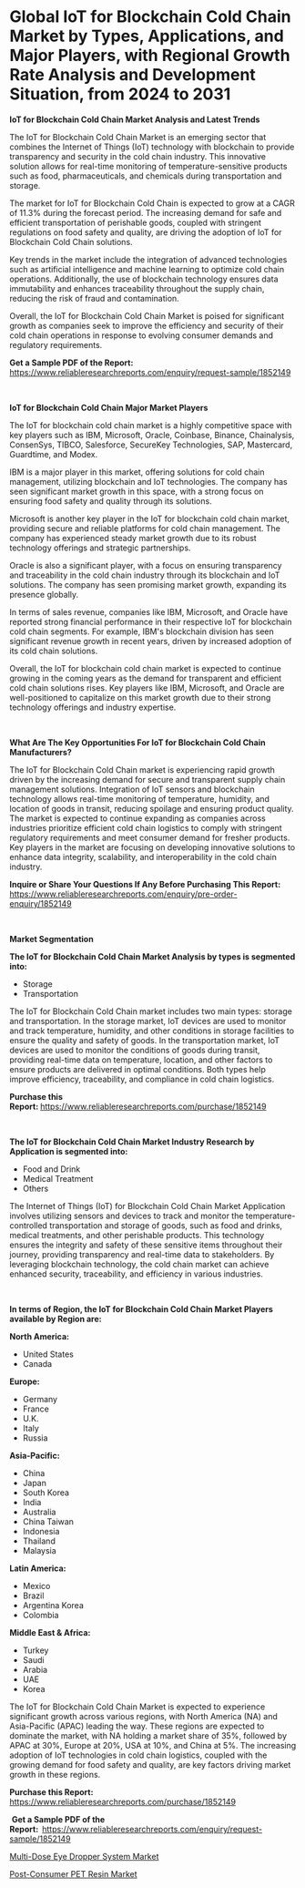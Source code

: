 <p><h1>Global IoT for Blockchain Cold Chain Market by Types, Applications, and Major Players, with Regional Growth Rate Analysis and Development Situation, from 2024 to 2031</h1></p><p><strong>IoT for Blockchain Cold Chain Market Analysis and Latest Trends</strong></p>
<p><p>The IoT for Blockchain Cold Chain Market is an emerging sector that combines the Internet of Things (IoT) technology with blockchain to provide transparency and security in the cold chain industry. This innovative solution allows for real-time monitoring of temperature-sensitive products such as food, pharmaceuticals, and chemicals during transportation and storage.</p><p>The market for IoT for Blockchain Cold Chain is expected to grow at a CAGR of 11.3% during the forecast period. The increasing demand for safe and efficient transportation of perishable goods, coupled with stringent regulations on food safety and quality, are driving the adoption of IoT for Blockchain Cold Chain solutions.</p><p>Key trends in the market include the integration of advanced technologies such as artificial intelligence and machine learning to optimize cold chain operations. Additionally, the use of blockchain technology ensures data immutability and enhances traceability throughout the supply chain, reducing the risk of fraud and contamination.</p><p>Overall, the IoT for Blockchain Cold Chain Market is poised for significant growth as companies seek to improve the efficiency and security of their cold chain operations in response to evolving consumer demands and regulatory requirements.</p></p>
<p><strong>Get a Sample PDF of the Report:&nbsp;</strong> <a href="https://www.reliableresearchreports.com/enquiry/request-sample/1852149">https://www.reliableresearchreports.com/enquiry/request-sample/1852149</a></p>
<p>&nbsp;</p>
<p><strong>IoT for Blockchain Cold Chain Major Market Players</strong></p>
<p><p>The IoT for blockchain cold chain market is a highly competitive space with key players such as IBM, Microsoft, Oracle, Coinbase, Binance, Chainalysis, ConsenSys, TIBCO, Salesforce, SecureKey Technologies, SAP, Mastercard, Guardtime, and Modex.</p><p>IBM is a major player in this market, offering solutions for cold chain management, utilizing blockchain and IoT technologies. The company has seen significant market growth in this space, with a strong focus on ensuring food safety and quality through its solutions.</p><p>Microsoft is another key player in the IoT for blockchain cold chain market, providing secure and reliable platforms for cold chain management. The company has experienced steady market growth due to its robust technology offerings and strategic partnerships.</p><p>Oracle is also a significant player, with a focus on ensuring transparency and traceability in the cold chain industry through its blockchain and IoT solutions. The company has seen promising market growth, expanding its presence globally.</p><p>In terms of sales revenue, companies like IBM, Microsoft, and Oracle have reported strong financial performance in their respective IoT for blockchain cold chain segments. For example, IBM's blockchain division has seen significant revenue growth in recent years, driven by increased adoption of its cold chain solutions.</p><p>Overall, the IoT for blockchain cold chain market is expected to continue growing in the coming years as the demand for transparent and efficient cold chain solutions rises. Key players like IBM, Microsoft, and Oracle are well-positioned to capitalize on this market growth due to their strong technology offerings and industry expertise.</p></p>
<p>&nbsp;</p>
<p><strong>What Are The Key Opportunities For IoT for Blockchain Cold Chain Manufacturers?</strong></p>
<p><p>The IoT for Blockchain Cold Chain market is experiencing rapid growth driven by the increasing demand for secure and transparent supply chain management solutions. Integration of IoT sensors and blockchain technology allows real-time monitoring of temperature, humidity, and location of goods in transit, reducing spoilage and ensuring product quality. The market is expected to continue expanding as companies across industries prioritize efficient cold chain logistics to comply with stringent regulatory requirements and meet consumer demand for fresher products. Key players in the market are focusing on developing innovative solutions to enhance data integrity, scalability, and interoperability in the cold chain industry.</p></p>
<p><strong>Inquire or Share Your Questions If Any Before Purchasing This Report:</strong> <a href="https://www.reliableresearchreports.com/enquiry/pre-order-enquiry/1852149">https://www.reliableresearchreports.com/enquiry/pre-order-enquiry/1852149</a></p>
<p>&nbsp;</p>
<p><strong>Market Segmentation</strong></p>
<p><strong>The IoT for Blockchain Cold Chain Market Analysis by types is segmented into:</strong></p>
<p><ul><li>Storage</li><li>Transportation</li></ul></p>
<p><p>The IoT for Blockchain Cold Chain market includes two main types: storage and transportation. In the storage market, IoT devices are used to monitor and track temperature, humidity, and other conditions in storage facilities to ensure the quality and safety of goods. In the transportation market, IoT devices are used to monitor the conditions of goods during transit, providing real-time data on temperature, location, and other factors to ensure products are delivered in optimal conditions. Both types help improve efficiency, traceability, and compliance in cold chain logistics.</p></p>
<p><strong>Purchase this Report:&nbsp;</strong><a href="https://www.reliableresearchreports.com/purchase/1852149">https://www.reliableresearchreports.com/purchase/1852149</a></p>
<p>&nbsp;</p>
<p><strong>The IoT for Blockchain Cold Chain Market Industry Research by Application is segmented into:</strong></p>
<p><ul><li>Food and Drink</li><li>Medical Treatment</li><li>Others</li></ul></p>
<p><p>The Internet of Things (IoT) for Blockchain Cold Chain Market Application involves utilizing sensors and devices to track and monitor the temperature-controlled transportation and storage of goods, such as food and drinks, medical treatments, and other perishable products. This technology ensures the integrity and safety of these sensitive items throughout their journey, providing transparency and real-time data to stakeholders. By leveraging blockchain technology, the cold chain market can achieve enhanced security, traceability, and efficiency in various industries.</p></p>
<p>&nbsp;</p>
<p><strong>In terms of Region, the IoT for Blockchain Cold Chain Market Players available by Region are:</strong></p>
<p>
    <p> <strong> North America: </strong>
        <ul>
            <li>United States</li>
            <li>Canada</li>
        </ul>
        </p> 
    <p> <strong> Europe: </strong>
        <ul>
            <li>Germany</li>
            <li>France</li>
            <li>U.K.</li>
            <li>Italy</li>
            <li>Russia</li>
        </ul>
        </p> 
    <p> <strong> Asia-Pacific: </strong>
        <ul>
            <li>China</li>
            <li>Japan</li>
            <li>South Korea</li>
            <li>India</li>
            <li>Australia</li>
            <li>China Taiwan</li>
            <li>Indonesia</li>
            <li>Thailand</li>
            <li>Malaysia</li>
        </ul>
        </p> 
    <p> <strong> Latin America: </strong>
        <ul>
            <li>Mexico</li>
            <li>Brazil</li>
            <li>Argentina Korea</li>
            <li>Colombia</li>
        </ul>
        </p> 
    <p> <strong> Middle East & Africa: </strong>
        <ul>
            <li>Turkey</li>
            <li>Saudi</li>
            <li>Arabia</li>
            <li>UAE</li>
            <li>Korea</li>
        </ul>
    </p>
    </p>
<p><p>The IoT for Blockchain Cold Chain Market is expected to experience significant growth across various regions, with North America (NA) and Asia-Pacific (APAC) leading the way. These regions are expected to dominate the market, with NA holding a market share of 35%, followed by APAC at 30%, Europe at 20%, USA at 10%, and China at 5%. The increasing adoption of IoT technologies in cold chain logistics, coupled with the growing demand for food safety and quality, are key factors driving market growth in these regions.</p></p>
<p><strong>Purchase this Report: </strong><a href="https://www.reliableresearchreports.com/purchase/1852149">https://www.reliableresearchreports.com/purchase/1852149</a></p>
<p>&nbsp;<strong>Get a Sample PDF of the Report:&nbsp;&nbsp;</strong><a href="https://www.reliableresearchreports.com/enquiry/request-sample/1852149">https://www.reliableresearchreports.com/enquiry/request-sample/1852149</a></p>
<p><strong></strong></p>
<p><p><a href="https://issuu.com/reportprime-2/docs/multi-dose-eye-dropper-system-market-size-2030.ppt">Multi-Dose Eye Dropper System Market</a></p><p><a href="https://issuu.com/reportprime-2/docs/post-consumer-pet-resin-market-size-2030.pptx">Post-Consumer PET Resin Market</a></p></p>